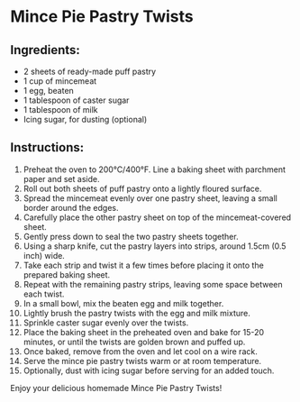 # Mince Pie Pastry Twists

## Ingredients:
- 2 sheets of ready-made puff pastry
- 1 cup of mincemeat 
- 1 egg, beaten
- 1 tablespoon of caster sugar
- 1 tablespoon of milk
- Icing sugar, for dusting (optional)

## Instructions:
1. Preheat the oven to 200°C/400°F. Line a baking sheet with parchment paper and set aside.
2. Roll out both sheets of puff pastry onto a lightly floured surface.
3. Spread the mincemeat evenly over one pastry sheet, leaving a small border around the edges.
4. Carefully place the other pastry sheet on top of the mincemeat-covered sheet.
5. Gently press down to seal the two pastry sheets together.
6. Using a sharp knife, cut the pastry layers into strips, around 1.5cm (0.5 inch) wide.
7. Take each strip and twist it a few times before placing it onto the prepared baking sheet.
8. Repeat with the remaining pastry strips, leaving some space between each twist.
9. In a small bowl, mix the beaten egg and milk together.
10. Lightly brush the pastry twists with the egg and milk mixture.
11. Sprinkle caster sugar evenly over the twists.
12. Place the baking sheet in the preheated oven and bake for 15-20 minutes, or until the twists are golden brown and puffed up.
13. Once baked, remove from the oven and let cool on a wire rack.
14. Serve the mince pie pastry twists warm or at room temperature.
15. Optionally, dust with icing sugar before serving for an added touch.

Enjoy your delicious homemade Mince Pie Pastry Twists!